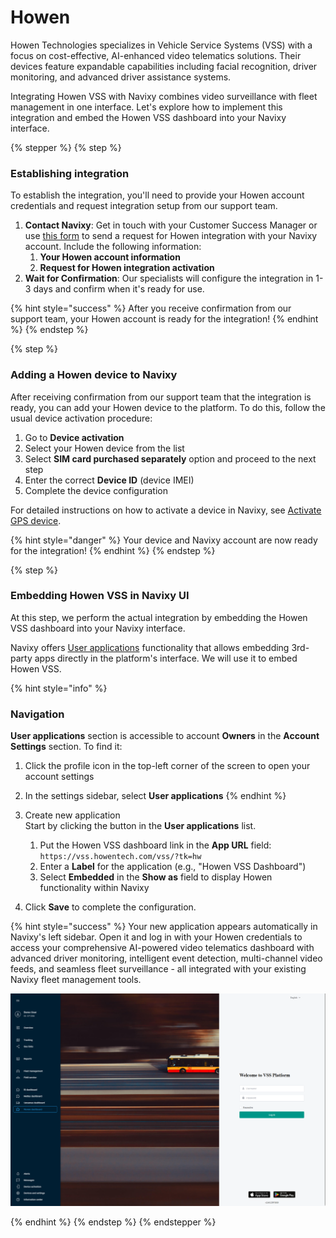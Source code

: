 # Howen

Howen Technologies specializes in Vehicle Service Systems (VSS) with a focus on cost-effective, AI-enhanced video telematics solutions. Their devices feature expandable capabilities including facial recognition, driver monitoring, and advanced driver assistance systems.

Integrating Howen VSS with Navixy combines video surveillance with fleet management in one interface. Let's explore how to implement this integration and embed the Howen VSS dashboard into your Navixy interface.

{% stepper %}
{% step %}
### Establishing integration

To establish the integration, you'll need to provide your Howen account credentials and request integration setup from our support team.

1. **Contact Navixy**: Get in touch with your Customer Success Manager or use [this form](https://www.navixy.com/contact/) to send a request for Howen integration with your Navixy account. Include the following information:
   1. **Your Howen account information**
   2. **Request for Howen integration activation**
2. **Wait for Confirmation**: Our specialists will configure the integration in 1-3 days and confirm when it's ready for use.

{% hint style="success" %}
After you receive confirmation from our support team, your Howen account is ready for the integration!
{% endhint %}
{% endstep %}

{% step %}
### Adding a Howen device to Navixy

After receiving confirmation from our support team that the integration is ready, you can add your Howen device to the platform. To do this, follow the usual device activation procedure:

1. Go to **Device activation**
2. Select your Howen device from the list
3. Select **SIM card purchased separately** option and proceed to the next step
4. Enter the correct **Device ID** (device IMEI)
5. Complete the device configuration

For detailed instructions on how to activate a device in Navixy, see [Activate GPS device](../quick-start/activate-gps-device.md).

{% hint style="danger" %}
Your device and Navixy account are now ready for the integration!
{% endhint %}
{% endstep %}

{% step %}
### Embedding Howen VSS in Navixy UI

At this step, we perform the actual integration by embedding the Howen VSS dashboard into your Navixy interface.

Navixy offers [User applications](../account/user-applications/) functionality that allows embedding 3rd-party apps directly in the platform's interface. We will use it to embed Howen VSS.

{% hint style="info" %}
### **Navigation**

**User applications** section is accessible to account **Owners** in the **Account Settings** section. To find it:

1. Click the profile icon in the top-left corner of the screen to open your account settings
2. In the settings sidebar, select **User applications**
{% endhint %}

1. Create new application\
   Start by clicking the button in the **User applications** list.
   1. Put the Howen VSS dashboard link in the **App URL** field:\
      `https://vss.howentech.com/vss/?tk=hw`
   2. Enter a **Label** for the application (e.g., "Howen VSS Dashboard")
   3. Select **Embedded** in the **Show as** field to display Howen functionality within Navixy
2. Click **Save** to complete the configuration.

{% hint style="success" %}
Your new application appears automatically in Navixy's left sidebar. Open it and log in with your Howen credentials to access your comprehensive AI-powered video telematics dashboard with advanced driver monitoring, intelligent event detection, multi-channel video feeds, and seamless fleet surveillance - all integrated with your existing Navixy fleet management tools.

<p align="center"><img src="../../.gitbook/assets/image (8).png" alt="" data-size="original"></p>
{% endhint %}
{% endstep %}
{% endstepper %}
